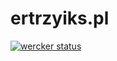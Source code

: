 # ertrzyiks.pl

[![wercker status](https://app.wercker.com/status/daf67b259e5a0071a24804e7af709d63/m "wercker status")](https://app.wercker.com/project/bykey/daf67b259e5a0071a24804e7af709d63)

